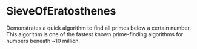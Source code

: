 # SieveOfEratosthenes
Demonstrates a quick algorithm to find all primes below a certain number. This algorithm is one of the fastest known prime-finding algorithms for numbers beneath ~10 million.
